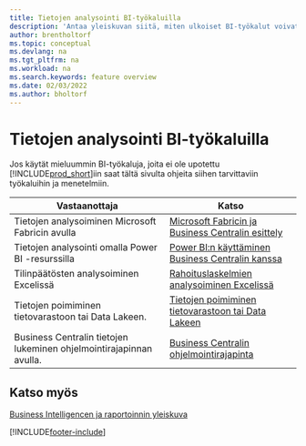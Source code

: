 ```yaml
---
title: Tietojen analysointi BI-työkaluilla
description: 'Antaa yleiskuvan siitä, miten ulkoiset BI-työkalut voivat käyttää Business Centralin tietoja.'
author: brentholtorf
ms.topic: conceptual
ms.devlang: na
ms.tgt_pltfrm: na
ms.workload: na
ms.search.keywords: feature overview
ms.date: 02/03/2022
ms.author: bholtorf
---
```

# Tietojen analysointi BI-työkaluilla

Jos käytät mieluummin BI-työkaluja, joita ei ole upotettu [!INCLUDE[prod_short](includes/prod_short.md)]iin saat tältä sivulta ohjeita siihen tarvittaviin työkaluihin ja menetelmiin.

| Vastaanottaja | Katso |
| --- | --- |
|Tietojen analysoiminen Microsoft Fabricin avulla| [Microsoft Fabricin ja Business Centralin esittely](admin-fabric.md) |
|Tietojen analysointi omalla Power BI -resurssilla| [Power BI:n käyttäminen Business Centralin kanssa](admin-powerbi.md) |
|Tilinpäätösten analysoiminen Excelissä| [Rahoituslaskelmien analysoiminen Excelissä](finance-analyze-excel.md) |
|Tietojen poimiminen tietovarastoon tai Data Lakeen. |[Tietojen poimiminen tietovarastoon tai Data Lakeen](/dynamics365/business-central/dev-itpro/performance/performance-developer#efficient-extracts-to-data-lakes-or-data-warehouses)|
|Business Centralin tietojen lukeminen ohjelmointirajapinnan avulla.| [Business Centralin ohjelmointirajapinta](/dynamics365/business-central/dev-itpro/api-reference/v2.0/)|

## Katso myös

[Business Intelligencen ja raportoinnin yleiskuva](reports-use-reports.md)


[!INCLUDE[footer-include](includes/footer-banner.md)]